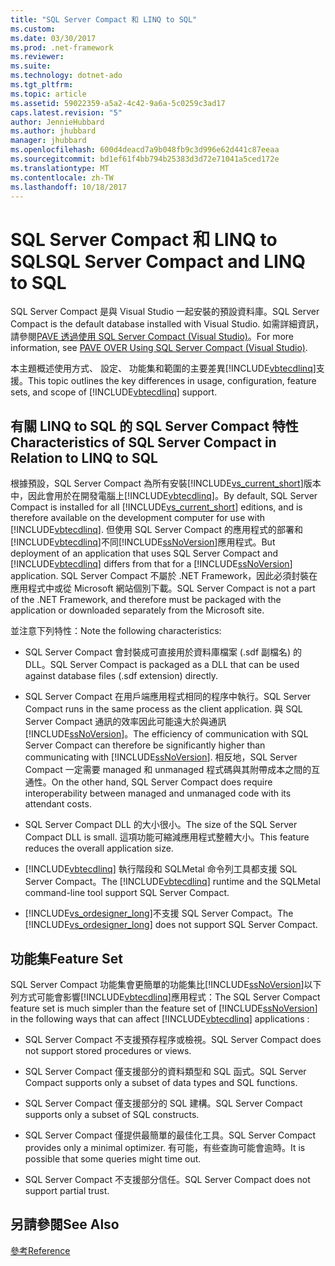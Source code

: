 ```yaml
---
title: "SQL Server Compact 和 LINQ to SQL"
ms.custom: 
ms.date: 03/30/2017
ms.prod: .net-framework
ms.reviewer: 
ms.suite: 
ms.technology: dotnet-ado
ms.tgt_pltfrm: 
ms.topic: article
ms.assetid: 59022359-a5a2-4c42-9a6a-5c0259c3ad17
caps.latest.revision: "5"
author: JennieHubbard
ms.author: jhubbard
manager: jhubbard
ms.openlocfilehash: 600d4deacd7a9b048fb9c3d996e62d441c87eeaa
ms.sourcegitcommit: bd1ef61f4bb794b25383d3d72e71041a5ced172e
ms.translationtype: MT
ms.contentlocale: zh-TW
ms.lasthandoff: 10/18/2017
---
```

# <a name="sql-server-compact-and-linq-to-sql"></a><span data-ttu-id="9bced-102">SQL Server Compact 和 LINQ to SQL</span><span class="sxs-lookup"><span data-stu-id="9bced-102">SQL Server Compact and LINQ to SQL</span></span>
<span data-ttu-id="9bced-103">SQL Server Compact 是與 Visual Studio 一起安裝的預設資料庫。</span><span class="sxs-lookup"><span data-stu-id="9bced-103">SQL Server Compact is the default database installed with Visual Studio.</span></span> <span data-ttu-id="9bced-104">如需詳細資訊，請參閱[PAVE 透過使用 SQL Server Compact (Visual Studio)](http://msdn.microsoft.com/en-us/13320dd1-94e5-4077-bf76-8df253695ccc)。</span><span class="sxs-lookup"><span data-stu-id="9bced-104">For more information, see [PAVE OVER Using SQL Server Compact (Visual Studio)](http://msdn.microsoft.com/en-us/13320dd1-94e5-4077-bf76-8df253695ccc).</span></span>  
  
 <span data-ttu-id="9bced-105">本主題概述使用方式、 設定、 功能集和範圍的主要差異[!INCLUDE[vbtecdlinq](../../../../../../includes/vbtecdlinq-md.md)]支援。</span><span class="sxs-lookup"><span data-stu-id="9bced-105">This topic outlines the key differences in usage, configuration, feature sets, and scope of [!INCLUDE[vbtecdlinq](../../../../../../includes/vbtecdlinq-md.md)] support.</span></span>  
  
## <a name="characteristics-of-sql-server-compact-in-relation-to-linq-to-sql"></a><span data-ttu-id="9bced-106">有關 LINQ to SQL 的 SQL Server Compact 特性</span><span class="sxs-lookup"><span data-stu-id="9bced-106">Characteristics of SQL Server Compact in Relation to LINQ to SQL</span></span>  
 <span data-ttu-id="9bced-107">根據預設，SQL Server Compact 為所有安裝[!INCLUDE[vs_current_short](../../../../../../includes/vs-current-short-md.md)]版本中，因此會用於在開發電腦上[!INCLUDE[vbtecdlinq](../../../../../../includes/vbtecdlinq-md.md)]。</span><span class="sxs-lookup"><span data-stu-id="9bced-107">By default, SQL Server Compact is installed for all [!INCLUDE[vs_current_short](../../../../../../includes/vs-current-short-md.md)] editions, and is therefore available on the development computer for use with [!INCLUDE[vbtecdlinq](../../../../../../includes/vbtecdlinq-md.md)].</span></span> <span data-ttu-id="9bced-108">但使用 SQL Server Compact 的應用程式的部署和[!INCLUDE[vbtecdlinq](../../../../../../includes/vbtecdlinq-md.md)]不同[!INCLUDE[ssNoVersion](../../../../../../includes/ssnoversion-md.md)]應用程式。</span><span class="sxs-lookup"><span data-stu-id="9bced-108">But deployment of an application that uses SQL Server Compact and [!INCLUDE[vbtecdlinq](../../../../../../includes/vbtecdlinq-md.md)] differs from that for a [!INCLUDE[ssNoVersion](../../../../../../includes/ssnoversion-md.md)] application.</span></span> <span data-ttu-id="9bced-109">SQL Server Compact 不屬於 .NET Framework，因此必須封裝在應用程式中或從 Microsoft 網站個別下載。</span><span class="sxs-lookup"><span data-stu-id="9bced-109">SQL Server Compact is not a part of the .NET Framework, and therefore must be packaged with the application or downloaded separately from the Microsoft site.</span></span>  
  
 <span data-ttu-id="9bced-110">並注意下列特性：</span><span class="sxs-lookup"><span data-stu-id="9bced-110">Note the following characteristics:</span></span>  
  
-   <span data-ttu-id="9bced-111">SQL Server Compact 會封裝成可直接用於資料庫檔案 (.sdf 副檔名) 的 DLL。</span><span class="sxs-lookup"><span data-stu-id="9bced-111">SQL Server Compact is packaged as a DLL that can be used against database files (.sdf extension) directly.</span></span>  
  
-   <span data-ttu-id="9bced-112">SQL Server Compact 在用戶端應用程式相同的程序中執行。</span><span class="sxs-lookup"><span data-stu-id="9bced-112">SQL Server Compact runs in the same process as the client application.</span></span> <span data-ttu-id="9bced-113">與 SQL Server Compact 通訊的效率因此可能遠大於與通訊[!INCLUDE[ssNoVersion](../../../../../../includes/ssnoversion-md.md)]。</span><span class="sxs-lookup"><span data-stu-id="9bced-113">The efficiency of communication with SQL Server Compact can therefore be significantly higher than communicating with [!INCLUDE[ssNoVersion](../../../../../../includes/ssnoversion-md.md)].</span></span> <span data-ttu-id="9bced-114">相反地，SQL Server Compact 一定需要 managed 和 unmanaged 程式碼與其附帶成本之間的互通性。</span><span class="sxs-lookup"><span data-stu-id="9bced-114">On the other hand, SQL Server Compact does require interoperability between managed and unmanaged code with its attendant costs.</span></span>  
  
-   <span data-ttu-id="9bced-115">SQL Server Compact DLL 的大小很小。</span><span class="sxs-lookup"><span data-stu-id="9bced-115">The size of the SQL Server Compact DLL is small.</span></span> <span data-ttu-id="9bced-116">這項功能可縮減應用程式整體大小。</span><span class="sxs-lookup"><span data-stu-id="9bced-116">This feature reduces the overall application size.</span></span>  
  
-   <span data-ttu-id="9bced-117">[!INCLUDE[vbtecdlinq](../../../../../../includes/vbtecdlinq-md.md)] 執行階段和 SQLMetal 命令列工具都支援 SQL Server Compact。</span><span class="sxs-lookup"><span data-stu-id="9bced-117">The [!INCLUDE[vbtecdlinq](../../../../../../includes/vbtecdlinq-md.md)] runtime and the SQLMetal command-line tool support SQL Server Compact.</span></span>  
  
-   <span data-ttu-id="9bced-118">[!INCLUDE[vs_ordesigner_long](../../../../../../includes/vs-ordesigner-long-md.md)]不支援 SQL Server Compact。</span><span class="sxs-lookup"><span data-stu-id="9bced-118">The [!INCLUDE[vs_ordesigner_long](../../../../../../includes/vs-ordesigner-long-md.md)] does not support SQL Server Compact.</span></span>  
  
## <a name="feature-set"></a><span data-ttu-id="9bced-119">功能集</span><span class="sxs-lookup"><span data-stu-id="9bced-119">Feature Set</span></span>  
 <span data-ttu-id="9bced-120">SQL Server Compact 功能集會更簡單的功能集比[!INCLUDE[ssNoVersion](../../../../../../includes/ssnoversion-md.md)]以下列方式可能會影響[!INCLUDE[vbtecdlinq](../../../../../../includes/vbtecdlinq-md.md)]應用程式：</span><span class="sxs-lookup"><span data-stu-id="9bced-120">The SQL Server Compact feature set is much simpler than the feature set of [!INCLUDE[ssNoVersion](../../../../../../includes/ssnoversion-md.md)] in the following ways that can affect [!INCLUDE[vbtecdlinq](../../../../../../includes/vbtecdlinq-md.md)] applications :</span></span>  
  
-   <span data-ttu-id="9bced-121">SQL Server Compact 不支援預存程序或檢視。</span><span class="sxs-lookup"><span data-stu-id="9bced-121">SQL Server Compact does not support stored procedures or views.</span></span>  
  
-   <span data-ttu-id="9bced-122">SQL Server Compact 僅支援部分的資料類型和 SQL 函式。</span><span class="sxs-lookup"><span data-stu-id="9bced-122">SQL Server Compact supports only a subset of data types and SQL functions.</span></span>  
  
-   <span data-ttu-id="9bced-123">SQL Server Compact 僅支援部分的 SQL 建構。</span><span class="sxs-lookup"><span data-stu-id="9bced-123">SQL Server Compact supports only a subset of SQL constructs.</span></span>  
  
-   <span data-ttu-id="9bced-124">SQL Server Compact 僅提供最簡單的最佳化工具。</span><span class="sxs-lookup"><span data-stu-id="9bced-124">SQL Server Compact provides only a minimal optimizer.</span></span> <span data-ttu-id="9bced-125">有可能，有些查詢可能會逾時。</span><span class="sxs-lookup"><span data-stu-id="9bced-125">It is possible that some queries might time out.</span></span>  
  
-   <span data-ttu-id="9bced-126">SQL Server Compact 不支援部分信任。</span><span class="sxs-lookup"><span data-stu-id="9bced-126">SQL Server Compact does not support partial trust.</span></span>  
  
## <a name="see-also"></a><span data-ttu-id="9bced-127">另請參閱</span><span class="sxs-lookup"><span data-stu-id="9bced-127">See Also</span></span>  
 [<span data-ttu-id="9bced-128">參考</span><span class="sxs-lookup"><span data-stu-id="9bced-128">Reference</span></span>](../../../../../../docs/framework/data/adonet/sql/linq/reference.md)

